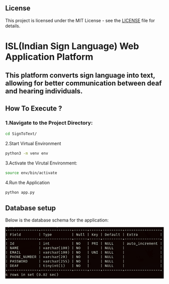 ## License

This project is licensed under the MIT License - see the [LICENSE](LICENSE) file for details.

# ISL(Indian Sign Language) Web Application Platform
## This platform converts sign language into text, allowing for better communication between deaf and hearing individuals.

## How To Execute ?
### 1.Navigate to the Project Directory:
```bash
cd SignToText/
```

2.Start Virtual Environment
```bash
python3 -m venv env
```

3.Activate the Virutal Environment:
```bash
source env/bin/activate
```

4.Run the Application
```bash
python app.py
```

## Database setup
Below is the database schema for the application:

![Database Setup](images/Database.png)

